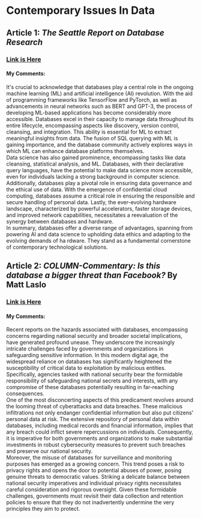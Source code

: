# Contemporary Issues In Data


## **Article 1**: _The Seattle Report on Database Research_  
### [Link is Here](https://cacm.acm.org/magazines/2022/8/262905-the-seattle-report-on-database-research/fulltext)  
#### **My Comments**:  
It's crucial to acknowledge that databases play a central role in the ongoing machine learning (ML) and artificial intelligence (AI) revolution. With the aid of programming frameworks like TensorFlow and PyTorch, as well as advancements in neural networks such as BERT and GPT-3, the process of developing ML-based applications has become considerably more accessible. Databases excel in their capacity to manage data throughout its entire lifecycle, encompassing aspects like discovery, version control, cleansing, and integration. This ability is essential for ML to extract meaningful insights from data. The fusion of SQL querying with ML is gaining importance, and the database community actively explores ways in which ML can enhance database platforms themselves.  
Data science has also gained prominence, encompassing tasks like data cleansing, statistical analysis, and ML. Databases, with their declarative query languages, have the potential to make data science more accessible, even for individuals lacking a strong background in computer science. Additionally, databases play a pivotal role in ensuring data governance and the ethical use of data. With the emergence of confidential cloud computing, databases assume a critical role in ensuring the responsible and secure handling of personal data. Lastly, the ever-evolving hardware landscape, characterized by powerful accelerators, faster storage devices, and improved network capabilities, necessitates a reevaluation of the synergy between databases and hardware.  
In summary, databases offer a diverse range of advantages, spanning from powering AI and data science to upholding data ethics and adapting to the evolving demands of ha rdware. They stand as a fundamental cornerstone of contemporary technological solutions.    


## **Article 2**: _COLUMN-Commentary: Is this database a bigger threat than Facebook?_ By Matt Laslo  
### [Link is Here](https://www.reuters.com/article/laslo-media/column-commentary-is-this-database-a-bigger-threat-than-facebook-idINL1N1RT1YY)  
#### **My Comments**:  
Recent reports on the hazards associated with databases, encompassing concerns regarding national security and broader societal implications, have generated profound unease. They underscore the increasingly intricate challenges faced by governments and organizations in safeguarding sensitive information. In this modern digital age, the widespread reliance on databases has significantly heightened the susceptibility of critical data to exploitation by malicious entities. Specifically, agencies tasked with national security bear the formidable responsibility of safeguarding national secrets and interests, with any compromise of these databases potentially resulting in far-reaching consequences.  
One of the most disconcerting aspects of this predicament revolves around the looming threat of cyberattacks and data breaches. These malicious infiltrations not only endanger confidential information but also put citizens' personal data at risk. The extensive repository of personal data within databases, including medical records and financial information, implies that any breach could inflict severe repercussions on individuals. Consequently, it is imperative for both governments and organizations to make substantial investments in robust cybersecurity measures to prevent such breaches and preserve our national security.  
Moreover, the misuse of databases for surveillance and monitoring purposes has emerged as a growing concern. This trend poses a risk to privacy rights and opens the door to potential abuses of power, posing genuine threats to democratic values. Striking a delicate balance between national security imperatives and individual privacy rights necessitates careful consideration and rigorous oversight. Given these formidable challenges, governments must revisit their data collection and retention policies to ensure that they do not inadvertently undermine the very principles they aim to protect.

